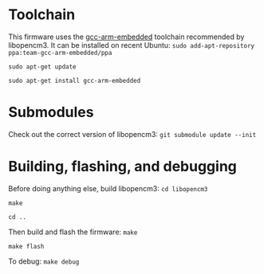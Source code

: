 # Toolchain
This firmware uses the
[gcc-arm-embedded](https://launchpad.net/gcc-arm-embedded) toolchain
recommended by libopencm3.  It can be installed on recent Ubuntu:
`sudo add-apt-repository ppa:team-gcc-arm-embedded/ppa`

`sudo apt-get update`

`sudo apt-get install gcc-arm-embedded`

# Submodules
Check out the correct version of libopencm3:
`git submodule update --init`

# Building, flashing, and debugging
Before doing anything else, build libopencm3:
`cd libopencm3`

`make`

`cd ..`

Then build and flash the firmware:
`make`

`make flash`

To debug:
`make debug`


